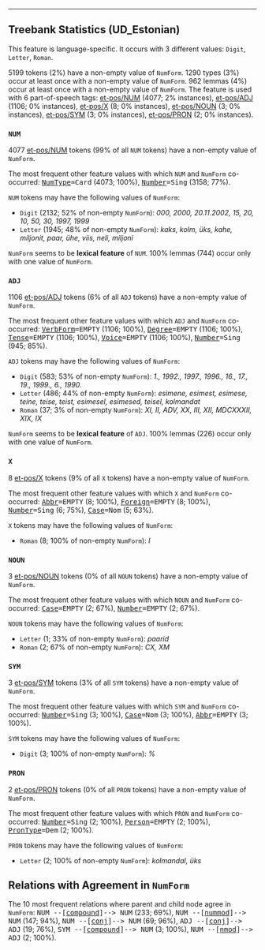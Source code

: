 

--------------------------------------------------------------------------------

## Treebank Statistics (UD_Estonian)

This feature is language-specific.
It occurs with 3 different values: `Digit`, `Letter`, `Roman`.

5199 tokens (2%) have a non-empty value of `NumForm`.
1290 types (3%) occur at least once with a non-empty value of `NumForm`.
962 lemmas (4%) occur at least once with a non-empty value of `NumForm`.
The feature is used with 6 part-of-speech tags: [et-pos/NUM]() (4077; 2% instances), [et-pos/ADJ]() (1106; 0% instances), [et-pos/X]() (8; 0% instances), [et-pos/NOUN]() (3; 0% instances), [et-pos/SYM]() (3; 0% instances), [et-pos/PRON]() (2; 0% instances).

### `NUM`

4077 [et-pos/NUM]() tokens (99% of all `NUM` tokens) have a non-empty value of `NumForm`.

The most frequent other feature values with which `NUM` and `NumForm` co-occurred: <tt><a href="NumType.html">NumType</a>=Card</tt> (4073; 100%), <tt><a href="Number.html">Number</a>=Sing</tt> (3158; 77%).

`NUM` tokens may have the following values of `NumForm`:

* `Digit` (2132; 52% of non-empty `NumForm`): <em>000, 2000, 20.11.2002, 15, 20, 10, 50, 30, 1997, 1999</em>
* `Letter` (1945; 48% of non-empty `NumForm`): <em>kaks, kolm, üks, kahe, miljonit, paar, ühe, viis, neli, miljoni</em>

`NumForm` seems to be **lexical feature** of `NUM`. 100% lemmas (744) occur only with one value of `NumForm`.

### `ADJ`

1106 [et-pos/ADJ]() tokens (6% of all `ADJ` tokens) have a non-empty value of `NumForm`.

The most frequent other feature values with which `ADJ` and `NumForm` co-occurred: <tt><a href="VerbForm.html">VerbForm</a>=EMPTY</tt> (1106; 100%), <tt><a href="Degree.html">Degree</a>=EMPTY</tt> (1106; 100%), <tt><a href="Tense.html">Tense</a>=EMPTY</tt> (1106; 100%), <tt><a href="Voice.html">Voice</a>=EMPTY</tt> (1106; 100%), <tt><a href="Number.html">Number</a>=Sing</tt> (945; 85%).

`ADJ` tokens may have the following values of `NumForm`:

* `Digit` (583; 53% of non-empty `NumForm`): <em>1., 1992., 1997., 1996., 16., 17., 19., 1999., 6., 1990.</em>
* `Letter` (486; 44% of non-empty `NumForm`): <em>esimene, esimest, esimese, teine, teise, teist, esimesel, esimesed, teisel, kolmandat</em>
* `Roman` (37; 3% of non-empty `NumForm`): <em>XI, II, ADV, XX, III, XII, MDCXXXII, XIX, IX</em>

`NumForm` seems to be **lexical feature** of `ADJ`. 100% lemmas (226) occur only with one value of `NumForm`.

### `X`

8 [et-pos/X]() tokens (9% of all `X` tokens) have a non-empty value of `NumForm`.

The most frequent other feature values with which `X` and `NumForm` co-occurred: <tt><a href="Abbr.html">Abbr</a>=EMPTY</tt> (8; 100%), <tt><a href="Foreign.html">Foreign</a>=EMPTY</tt> (8; 100%), <tt><a href="Number.html">Number</a>=Sing</tt> (6; 75%), <tt><a href="Case.html">Case</a>=Nom</tt> (5; 63%).

`X` tokens may have the following values of `NumForm`:

* `Roman` (8; 100% of non-empty `NumForm`): <em>I</em>

### `NOUN`

3 [et-pos/NOUN]() tokens (0% of all `NOUN` tokens) have a non-empty value of `NumForm`.

The most frequent other feature values with which `NOUN` and `NumForm` co-occurred: <tt><a href="Case.html">Case</a>=EMPTY</tt> (2; 67%), <tt><a href="Number.html">Number</a>=EMPTY</tt> (2; 67%).

`NOUN` tokens may have the following values of `NumForm`:

* `Letter` (1; 33% of non-empty `NumForm`): <em>paarid</em>
* `Roman` (2; 67% of non-empty `NumForm`): <em>CX, XM</em>

### `SYM`

3 [et-pos/SYM]() tokens (3% of all `SYM` tokens) have a non-empty value of `NumForm`.

The most frequent other feature values with which `SYM` and `NumForm` co-occurred: <tt><a href="Number.html">Number</a>=Sing</tt> (3; 100%), <tt><a href="Case.html">Case</a>=Nom</tt> (3; 100%), <tt><a href="Abbr.html">Abbr</a>=EMPTY</tt> (3; 100%).

`SYM` tokens may have the following values of `NumForm`:

* `Digit` (3; 100% of non-empty `NumForm`): <em>%</em>

### `PRON`

2 [et-pos/PRON]() tokens (0% of all `PRON` tokens) have a non-empty value of `NumForm`.

The most frequent other feature values with which `PRON` and `NumForm` co-occurred: <tt><a href="Number.html">Number</a>=Sing</tt> (2; 100%), <tt><a href="Person.html">Person</a>=EMPTY</tt> (2; 100%), <tt><a href="PronType.html">PronType</a>=Dem</tt> (2; 100%).

`PRON` tokens may have the following values of `NumForm`:

* `Letter` (2; 100% of non-empty `NumForm`): <em>kolmandal, üks</em>

## Relations with Agreement in `NumForm`

The 10 most frequent relations where parent and child node agree in `NumForm`:
<tt>NUM --[<a href="../dep/compound.html">compound</a>]--> NUM</tt> (233; 69%),
<tt>NUM --[<a href="../dep/nummod.html">nummod</a>]--> NUM</tt> (147; 94%),
<tt>NUM --[<a href="../dep/conj.html">conj</a>]--> NUM</tt> (69; 96%),
<tt>ADJ --[<a href="../dep/conj.html">conj</a>]--> ADJ</tt> (19; 76%),
<tt>SYM --[<a href="../dep/compound.html">compound</a>]--> NUM</tt> (3; 100%),
<tt>NUM --[<a href="../dep/nmod.html">nmod</a>]--> ADJ</tt> (2; 100%).

